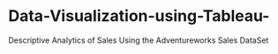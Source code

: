 # Data-Visualization-using-Tableau-
Descriptive Analytics of Sales  Using the Adventureworks Sales DataSet

